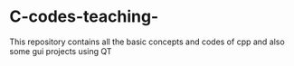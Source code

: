 # C-codes-teaching-
This repository contains all the basic concepts and codes of cpp and also some gui projects using QT 
